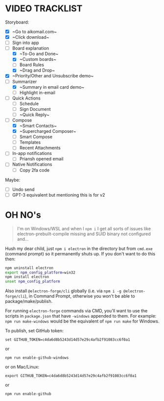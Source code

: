 # VIDEO TRACKLIST

Storyboard:
- [x] ~Go to aikomail.com~
- [x] ~Click download~
- [ ] Sign into app
- [ ] Board explanation
    - [x] ~To-Do and Done~
    - [x] ~Custom boards~
    - [ ] Board Rules
    - [x] ~Drag and Drop~
- [x] ~Priority/Other and Unsubscribe demo~
- [ ] Summarizer
    - [x] ~Summary in email card demo~
    - [ ] Highlight in-email
- [ ] Quick Actions
    - [ ] Schedule
    - [ ] Sign Document
    - [ ] ~Quick Reply~
- [ ] Compose
    - [x] ~Smart Contacts~
    - [x] ~Supercharged Composer~
    - [ ] Smart Compose
    - [ ] Templates
    - [ ] Recent Attachments
- [ ] In-app notifications
    - [ ] Priansh opened email
- [ ] Native Notifications
    - [ ] Copy 2fa code

Maybe:
- [ ] Undo send
- [ ] GPT-3 equivalent but mentioning this is for v2

# OH NO's

> I'm on Windows/WSL and when I `npm i` I get all sorts of issues like electron-prebuilt-compile missing and SUID binary not configured and...

Hush my dear child, just `npm i electron` in the directory but from `cmd.exe` (command prompt) so it permanently shuts up. If you don't want to do this then:

``` bash
npm uninstall electron
export npm_config_platform=win32
npm install electron
unset npm_config_platform
```

Also install `@electron-forge/cli` globally (i.e. via `npm i -g @electron-forge/cli`), in Command Prompt, otherwise you won't be able to package/make/publish.

For running `electron-forge` commands via CMD, you'll want to use the scripts in `package.json` that have `-windows` appended to them. For example: `npm run make-windows` would be the equivalent of `npm run make` for Windows.

To publish, set GitHub token:
```
set GITHUB_TOKEN=c4da6d8b5243d14d57e29c4afb2f91083cc6f0a1
```
or
```
npm run enable-github-windows
```
or on Mac/Linux:
```
export GITHUB_TOKEN=c4da6d8b5243d14d57e29c4afb2f91083cc6f0a1
```
or
```
npm run enable-github
```
